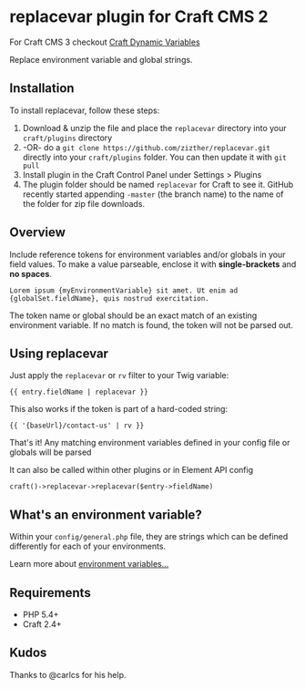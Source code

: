 # replacevar plugin for Craft CMS 2

For Craft CMS 3 checkout [Craft Dynamic Variables](https://github.com/zizther/craft-dynamic-variables)

Replace environment variable and global strings.

## Installation

To install replacevar, follow these steps:

1. Download & unzip the file and place the `replacevar` directory into your `craft/plugins` directory
2.  -OR- do a `git clone https://github.com/zizther/replacevar.git` directly into your `craft/plugins` folder.  You can then update it with `git pull`
3. Install plugin in the Craft Control Panel under Settings > Plugins
4. The plugin folder should be named `replacevar` for Craft to see it.  GitHub recently started appending `-master` (the branch name) to the name of the folder for zip file downloads.

## Overview

Include reference tokens for environment variables and/or globals in your field values. To make a value parseable, enclose it with **single-brackets** and **no spaces**.

    Lorem ipsum {myEnvironmentVariable} sit amet. Ut enim ad {globalSet.fieldName}, quis nostrud exercitation.
The token name or global should be an exact match of an existing environment variable. If no match is found, the token will not be parsed out.

## Using replacevar

Just apply the `replacevar` or `rv` filter to your Twig variable:

    {{ entry.fieldName | replacevar }}
This also works if the token is part of a hard-coded string:

    {{ '{baseUrl}/contact-us' | rv }}
That's it! Any matching environment variables defined in your config file or globals will be parsed

It can also be called within other plugins or in Element API config

    craft()->replacevar->replacevar($entry->fieldName)

## What's an environment variable?

Within your `config/general.php` file, they are strings which can be defined differently for each of your environments.

Learn more about [environment variables...](http://buildwithcraft.com/docs/multi-environment-configs#environment-specific-variables)

## Requirements

- PHP 5.4+
- Craft 2.4+

## Kudos

Thanks to @carlcs for his help.
